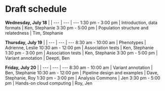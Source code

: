 # Draft schedule

**Wednesday, July 18** | | 
--- | --- | ---
1:30 pm - 3:00 pm | Introduction, data formats | Ken, Stephanie
3:30 pm - 5:00 pm | Population structure and relatedness | Tim, Stephanie


**Thursday, July 19** | | 
--- | --- | ---
8:30 am - 10:00 am | Phenotypes | Adrienne, Leslie
10:30 am - 12:00 pm | Association tests | Ken, Stephanie
1:30 pm - 3:00 pm | Association tests | Ken, Stephanie
3:30 pm - 5:00 pm | Variant annotation | Deepti, Ben


**Friday, July 20** | | 
--- | --- | ---
8:30 am - 10:00 am | Variant annotation | Ben, Stephanie
10:30 am - 12:00 pm | Pipeline design and examples | Dave, Stephanie, Roy
1:30 pm - 3:00 pm | Analysis Commons | Jen
3:30 pm - 5:00 pm | Hands-on cloud computing | Roy, Jen
